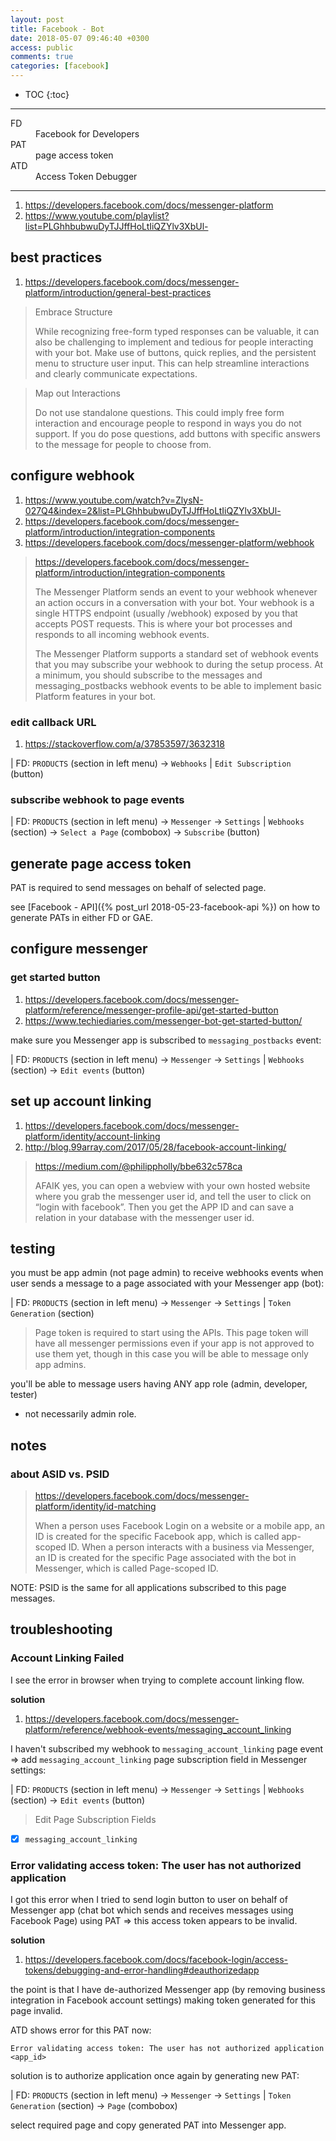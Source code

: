 ```yaml
---
layout: post
title: Facebook - Bot
date: 2018-05-07 09:46:40 +0300
access: public
comments: true
categories: [facebook]
---
```


<!-- more -->

<!-- prettier-ignore -->
* TOC
{:toc}
<hr>

<dl>
  <dt>FD</dt>
  <dd>Facebook for Developers</dd>

  <dt>PAT</dt>
  <dd>page access token</dd>

  <dt>ATD</dt>
  <dd>Access Token Debugger</dd>
</dl>

<hr>

1. <https://developers.facebook.com/docs/messenger-platform>
2. <https://www.youtube.com/playlist?list=PLGhhbubwuDyTJJffHoLtIiQZYlv3XbUl->

best practices
--------------

1. <https://developers.facebook.com/docs/messenger-platform/introduction/general-best-practices>

> Embrace Structure
>
> While recognizing free-form typed responses can be valuable, it can also be
> challenging to implement and tedious for people interacting with your bot.
> Make use of buttons, quick replies, and the persistent menu to structure user
> input. This can help streamline interactions and clearly communicate expectations.

> Map out Interactions
>
> Do not use standalone questions. This could imply free form interaction and
> encourage people to respond in ways you do not support. If you do pose questions,
> add buttons with specific answers to the message for people to choose from.

configure webhook
-----------------

1. <https://www.youtube.com/watch?v=ZlysN-027Q4&index=2&list=PLGhhbubwuDyTJJffHoLtIiQZYlv3XbUl->
2. <https://developers.facebook.com/docs/messenger-platform/introduction/integration-components>
3. <https://developers.facebook.com/docs/messenger-platform/webhook>

> <https://developers.facebook.com/docs/messenger-platform/introduction/integration-components>
>
> The Messenger Platform sends an event to your webhook whenever an action
> occurs in a conversation with your bot. Your webhook is a single HTTPS
> endpoint (usually /webhook) exposed by you that accepts POST requests.
> This is where your bot processes and responds to all incoming webhook events.
>
> The Messenger Platform supports a standard set of webhook events that you may
> subscribe your webhook to during the setup process. At a minimum, you should
> subscribe to the messages and messaging_postbacks webhook events to be able
> to implement basic Platform features in your bot.

### edit callback URL

1. <https://stackoverflow.com/a/37853597/3632318>

| FD: `PRODUCTS` (section in left menu) → `Webhooks`
| `Edit Subscription` (button)

### subscribe webhook to page events

| FD: `PRODUCTS` (section in left menu) → `Messenger` → `Settings`
| `Webhooks` (section) → `Select a Page` (combobox) → `Subscribe` (button)

generate page access token
--------------------------

PAT is required to send messages on behalf of selected page.

see [Facebook - API]({% post_url 2018-05-23-facebook-api %}) on how to
generate PATs in either FD or GAE.

configure messenger
-------------------

### get started button

1. <https://developers.facebook.com/docs/messenger-platform/reference/messenger-profile-api/get-started-button>
2. <https://www.techiediaries.com/messenger-bot-get-started-button/>

make sure you Messenger app is subscribed to `messaging_postbacks` event:

| FD: `PRODUCTS` (section in left menu) → `Messenger` → `Settings`
| `Webhooks` (section) → `Edit events` (button)

set up account linking
----------------------

1. <https://developers.facebook.com/docs/messenger-platform/identity/account-linking>
2. <http://blog.99array.com/2017/05/28/facebook-account-linking/>

> <https://medium.com/@philippholly/bbe632c578ca>
>
> AFAIK yes, you can open a webview with your own hosted website where you grab
> the messenger user id, and tell the user to click on “login with facebook”.
> Then you get the APP ID and can save a relation in your database with the
> messenger user id.

testing
-------

you must be app admin (not page admin) to receive webhooks events when
user sends a message to a page associated with your Messenger app (bot):

| FD: `PRODUCTS` (section in left menu) → `Messenger` → `Settings`
| `Token Generation` (section)

> Page token is required to start using the APIs. This page token will have
> all messenger permissions even if your app is not approved to use them yet,
> though in this case you will be able to message only app admins.

you'll be able to message users having ANY app role (admin, developer, tester)
- not necessarily admin role.

notes
-----

### about ASID vs. PSID

> <https://developers.facebook.com/docs/messenger-platform/identity/id-matching>
>
> When a person uses Facebook Login on a website or a mobile app, an ID
> is created for the specific Facebook app, which is called app-scoped ID.
> When a person interacts with a business via Messenger, an ID is created
> for the specific Page associated with the bot in Messenger, which is
> called Page-scoped ID.

NOTE: PSID is the same for all applications subscribed to this page messages.

troubleshooting
---------------

### Account Linking Failed

I see the error in browser when trying to complete account linking flow.

**solution**

1. <https://developers.facebook.com/docs/messenger-platform/reference/webhook-events/messaging_account_linking>

I haven't subscribed my webhook to `messaging_account_linking` page event =>
add `messaging_account_linking` page subscription field in Messenger settings:

| FD: `PRODUCTS` (section in left menu) → `Messenger` → `Settings`
| `Webhooks` (section) → `Edit events` (button)

> Edit Page Subscription Fields

- [x] `messaging_account_linking`

### Error validating access token: The user has not authorized application

I got this error when I tried to send login button to user on behalf of
Messenger app (chat bot which sends and receives messages using Facebook
Page) using PAT => this access token appears to be invalid.

**solution**

1. <https://developers.facebook.com/docs/facebook-login/access-tokens/debugging-and-error-handling#deauthorizedapp>

the point is that I have de-authorized Messenger app (by removing business
integration in Facebook account settings) making token generated for this
page invalid.

ATD shows error for this PAT now:

```
Error validating access token: The user has not authorized application <app_id>
```

solution is to authorize application once again by generating new PAT:

| FD: `PRODUCTS` (section in left menu) → `Messenger` → `Settings`
| `Token Generation` (section) → `Page` (combobox)

select required page and copy generated PAT into Messenger app.

